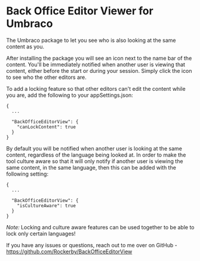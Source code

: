﻿# Back Office Editor Viewer for Umbraco
The Umbraco package to let you see who is also looking at the same content as you.  

After installing the package you will see an icon next to the name bar of the content. You'll be immediately notified when another user is viewing that content,
either before the start or during your session. Simply click the icon to see who the other editors are.  

To add a locking feature so that other editors can't edit the content while you are, add the following to your appSettings.json:  

```
{
  ...
  
  "BackOfficeEditorView": {
    "canLockContent": true
  }
}
```

By default you will be notified when another user is looking at the same content, regardless of the language being looked at. In order to make the tool culture aware
so that it will only notify if another user is viewing the same content, in the same language, then this can be added with the following setting:

```
{
  ...
  
  "BackOfficeEditorView": {
    "isCultureAware": true
  }
}
```
_Note:_ Locking and culture aware features can be used together to be able to lock only certain languages!

If you have any issues or questions, reach out to me over on GitHub - https://github.com/Rockerby/BackOfficeEditorView  
